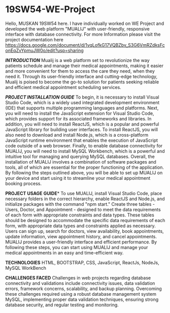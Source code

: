 # 19SW54-WE-Project
Hello, MUSKAN 19SW54 here. I have individually worked on WE Project and developed the web platform "MUALIJ" with user-friendly, responsive interface with database connectivity. For more Information please visit the project documentation here https://docs.google.com/document/d/1vqLofkG17VQBZbv_S3G6VmRZdksFconEqZvYpmuJW0o/edit?usp=sharing


***INTRODUCTION***
Mualij is a web platform set to revolutionize the way patients schedule and manage their medical appointments, making it easier and more convenient for them to access the care they need, when they need it. Through its user-friendly interface and cutting-edge technology, Mualij is poised to become the go-to solution for patients seeking reliable and efficient medical appointment scheduling services.

***PROJECT INSTALLATION GUIDE***
To begin, it is necessary to install Visual Studio Code, which is a widely used integrated development environment (IDE) that supports multiple programming languages and platforms.
Next, you will need to install the JavaScript extension for Visual Studio Code, which provides support for its associated frameworks and libraries. In addition, you will need to install ReactJS, which is a popular and powerful JavaScript library for building user interfaces.
To install ReactJS, you will also need to download and install Node.js, which is a cross-platform JavaScript runtime environment that enables the execution of JavaScript code outside of a web browser.
Finally, to enable database connectivity for MUALIJ, you will need to install MySQL Workbench, which is a powerful and intuitive tool for managing and querying MySQL databases. 
Overall, the installation of MUALIJ involves a combination of software packages and tools, all of which are essential for the proper functioning of the application. By following the steps outlined above, you will be able to set up MUALIJ on your device and start using it to streamline your medical appointment booking process.


****PROJECT USAGE GUIDE*****
To use MUALIJ, install Visual Studio Code, place necessary folders in the correct hierarchy, enable ReactJS and Node.js, and initialize packages with the command "npm start." Create three tables - Users, Doctor, and Appointment - designed to meet the data requirements of each form with appropriate constraints and data types. These tables should be designed to accommodate the specific data requirements of each form, with appropriate data types and constraints applied as necessary.
Users can sign up, search for doctors, view availability, book appointments, update information, view appointment history, and cancel appointments. MUALIJ provides a user-friendly interface and efficient performance. By following these steps, you can start using MUALIJ and manage your medical appointments in an easy and time-efficient way.


****TECHNOLOGIES****
HTML, BOOTSTRAP, CSS, JavaScript, ReactJs, NodeJs, MySQL WorkBench

****CHALLENGES FACED****
Challenges in web projects regarding database connectivity and validations include connectivity issues, data validation errors, framework concerns, scalability, and backup planning. Overcoming these challenges required using a robust database management system MySQL, implementing proper data validation techniques, ensuring strong database security, and regular testing and monitoring.
